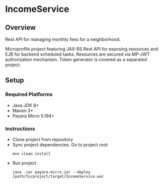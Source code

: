 # IncomeService

## Overview
Rest API for managing monthly fees for a neighborhood. 

Microprofile project featuring JAX-RS Rest API for exposing resources and EJB for backend scheduled tasks. Resources are secured via MP-JWT authorization mechanism. Token generator is covered as a separated project.

## Setup

### Required Platforms
- Java JDK 8+
- Maven 3+
- Payara Micro 5.194+

### Instructions
- Clone project from repository
- Sync project dependencies. Go to project root:
     ```
     mvn clean install
     ```
- Run project
     ```
     java -jar payara-micro.jar --deploy /path/to/project/target/IncomeService.war
     ```
